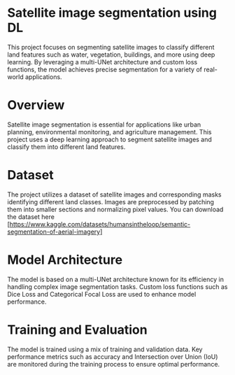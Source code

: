 # Satellite image segmentation using DL
This project focuses on segmenting satellite images to classify different land features such as water, vegetation, buildings, and more using deep learning. By leveraging a multi-UNet architecture and custom loss functions, the model achieves precise segmentation for a variety of real-world applications.
<br>
# Overview
Satellite image segmentation is essential for applications like urban planning, environmental monitoring, and agriculture management. This project uses a deep learning approach to segment satellite images and classify them into different land features.
<br>
# Dataset
The project utilizes a dataset of satellite images and corresponding masks identifying different land classes. Images are preprocessed by patching them into smaller sections and normalizing pixel values.
You can download the dataset here [https://www.kaggle.com/datasets/humansintheloop/semantic-segmentation-of-aerial-imagery] 
<br>
# Model Architecture
The model is based on a multi-UNet architecture known for its efficiency in handling complex image segmentation tasks. Custom loss functions such as Dice Loss and Categorical Focal Loss are used to enhance model performance.
<br>
# Training and Evaluation
The model is trained using a mix of training and validation data. Key performance metrics such as accuracy and Intersection over Union (IoU) are monitored during the training process to ensure optimal performance.
